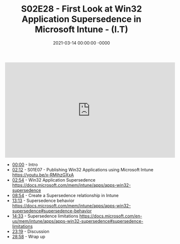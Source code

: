 ﻿---
layout: post
title: "S02E28 - First Look at Win32 Application Supersedence in Microsoft Intune - (I.T)"
date: 2021-03-14 00:00:00 -0000
categories:
---

<iframe loading="lazy" width="560" height="315" src="https://www.youtube.com/embed/M67kERi1i24" title="YouTube video player" frameborder="0" allow="accelerometer; autoplay; clipboard-write; encrypted-media; gyroscope; picture-in-picture" allowfullscreen></iframe>

* [00:00](https://www.youtube.com/watch?v=M67kERi1i24&t=0s) - Intro
* [02:12](https://www.youtube.com/watch?v=M67kERi1i24&t=132s) - S01E07 - Publishing Win32 Applications using Microsoft Intune
https://youtu.be/x-RMjhzGXxA
* [02:54](https://www.youtube.com/watch?v=M67kERi1i24&t=174s) - Win32 Application Supersedence
https://docs.microsoft.com/mem/intune/apps/apps-win32-supersedence
* [08:54](https://www.youtube.com/watch?v=M67kERi1i24&t=534s) - Create a Supersedence relationship in Intune
* [13:13](https://www.youtube.com/watch?v=M67kERi1i24&t=793s) - Supersedence behavior
https://docs.microsoft.com/mem/intune/apps/apps-win32-supersedence#supersedence-behavior
* [14:33](https://www.youtube.com/watch?v=M67kERi1i24&t=873s) - Supersedence limitations
https://docs.microsoft.com/en-us/mem/intune/apps/apps-win32-supersedence#supersedence-limitations
* [23:19](https://www.youtube.com/watch?v=M67kERi1i24&t=1399s) - Discussion
* [28:58](https://www.youtube.com/watch?v=M67kERi1i24&t=1738s) - Wrap up

